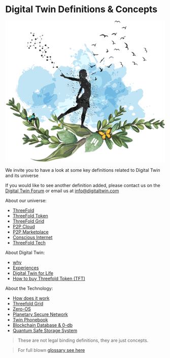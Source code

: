 # Digital Twin Definitions & Concepts 

![](img/freedom.png)

We invite you to have a look at some key definitions related to Digital Twin and its universe 

If you would like to see another definition added, please contact us on the [Digital Twin Forum](https://forum.mydigitaltwin.io/) or email us at info@digitaltwin.com

About our universe: 
- [ThreeFold](info.threefold.io)
- [ThreeFold Token](https://info.threefold.io/#/threefold__token_what)
- [ThreeFold Grid](https://info.threefold.io/#/threefold__grid_intro)
- [P2P Cloud](cloud-info.threefold.io)
- [P2P Marketplace](https://threefold.io/marketplace)
- [Conscious Internet](cloud-info.threefold.io)
- [ThreeFold Tech](info.threefold.tech)

About Digital Twin: 
- [why](why_home)
- [Experiences](experiences)
- [Digital Twin for Life](digital_twin_for_life)
- [How to buy Threefold Token (TFT)](how_to_get_tft)

About the Technology:
- [How does it work](howdoesitwork)
- [Threefold Grid](twin_architecture)
- [Zero-OS](threefold:zos)
- [Planetary Secure Network](planetary_secure_network)
- [Twin Phonebook](phonebook)
- [Blockchain Database & 0-db](bcdb_0db)
- [Quantum Safe Storage System](qsstoragesystem)

> These are not legal binding definitions, they are just concepts.

> For full blown [glossary see here](threefold:defs)